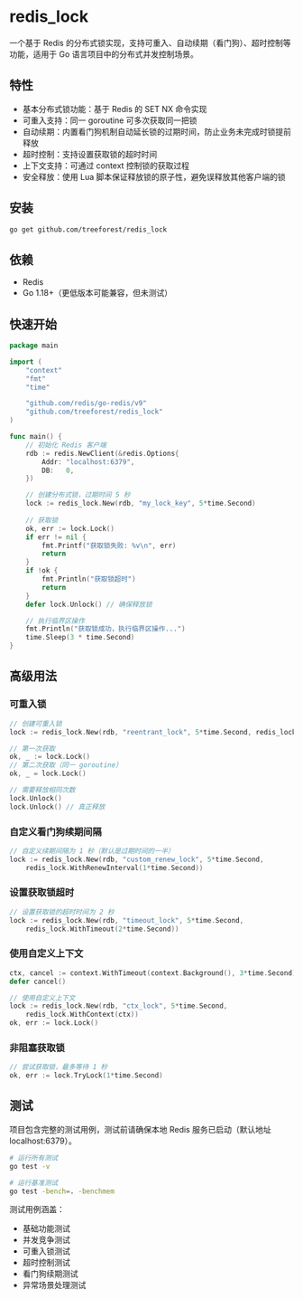 # redis_lock

一个基于 Redis 的分布式锁实现，支持可重入、自动续期（看门狗）、超时控制等功能，适用于 Go 语言项目中的分布式并发控制场景。

## 特性

- 基本分布式锁功能：基于 Redis 的 SET NX 命令实现
- 可重入支持：同一 goroutine 可多次获取同一把锁
- 自动续期：内置看门狗机制自动延长锁的过期时间，防止业务未完成时锁提前释放
- 超时控制：支持设置获取锁的超时时间
- 上下文支持：可通过 context 控制锁的获取过程
- 安全释放：使用 Lua 脚本保证释放锁的原子性，避免误释放其他客户端的锁

## 安装

```bash
go get github.com/treeforest/redis_lock
```

## 依赖

- Redis
- Go 1.18+（更低版本可能兼容，但未测试）

## 快速开始

```go
package main

import (
	"context"
	"fmt"
	"time"

	"github.com/redis/go-redis/v9"
	"github.com/treeforest/redis_lock"
)

func main() {
	// 初始化 Redis 客户端
	rdb := redis.NewClient(&redis.Options{
		Addr: "localhost:6379",
		DB:   0,
	})

	// 创建分布式锁，过期时间 5 秒
	lock := redis_lock.New(rdb, "my_lock_key", 5*time.Second)
	
	// 获取锁
	ok, err := lock.Lock()
	if err != nil {
		fmt.Printf("获取锁失败: %v\n", err)
		return
	}
	if !ok {
		fmt.Println("获取锁超时")
		return
	}
	defer lock.Unlock() // 确保释放锁

	// 执行临界区操作
	fmt.Println("获取锁成功，执行临界区操作...")
	time.Sleep(3 * time.Second)
}
```

## 高级用法

### 可重入锁

```go
// 创建可重入锁
lock := redis_lock.New(rdb, "reentrant_lock", 5*time.Second, redis_lock.WithReentrant())

// 第一次获取
ok, _ := lock.Lock()
// 第二次获取（同一 goroutine）
ok, _ = lock.Lock()

// 需要释放相同次数
lock.Unlock()
lock.Unlock() // 真正释放
```

### 自定义看门狗续期间隔

```go
// 自定义续期间隔为 1 秒（默认是过期时间的一半）
lock := redis_lock.New(rdb, "custom_renew_lock", 5*time.Second, 
    redis_lock.WithRenewInterval(1*time.Second))
```

### 设置获取锁超时

```go
// 设置获取锁的超时时间为 2 秒
lock := redis_lock.New(rdb, "timeout_lock", 5*time.Second, 
    redis_lock.WithTimeout(2*time.Second))
```

### 使用自定义上下文

```go
ctx, cancel := context.WithTimeout(context.Background(), 3*time.Second)
defer cancel()

// 使用自定义上下文
lock := redis_lock.New(rdb, "ctx_lock", 5*time.Second, 
    redis_lock.WithContext(ctx))
ok, err := lock.Lock()
```

### 非阻塞获取锁

```go
// 尝试获取锁，最多等待 1 秒
ok, err := lock.TryLock(1*time.Second)
```

## 测试

项目包含完整的测试用例，测试前请确保本地 Redis 服务已启动（默认地址 localhost:6379）。

```bash
# 运行所有测试
go test -v

# 运行基准测试
go test -bench=. -benchmem
```

测试用例涵盖：
- 基础功能测试
- 并发竞争测试
- 可重入锁测试
- 超时控制测试
- 看门狗续期测试
- 异常场景处理测试